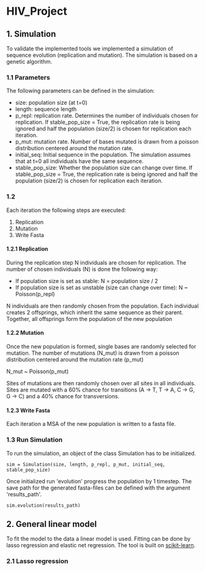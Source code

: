 # HIV_Project

## 1. Simulation
To validate the implemented tools we implemented a simulation of sequence evolution (replication and mutation). The 
simulation is based on a genetic algorithm.

### 1.1 Parameters
The following parameters can be defined in the simulation:

- size: population size (at t=0)
- length: sequence length 
- p_repl: replication rate. Determines the number of individuals chosen for replication. If stable_pop_size = True, the 
replication rate is being ignored and half the population (size/2) is chosen for replication each iteration.
- p_mut: mutation rate. Number of bases mutated is drawn from a poisson distribution centered around the mutation rate.
- initial_seq: Initial sequence in the population. The simulation assumes that at t=0 all individuals have the same sequence.
- stable_pop_size: Whether the population size can change over time. If stable_pop_size = True, the replication rate is 
being ignored and half the population (size/2) is chosen for replication each iteration.

### 1.2
Each iteration the following steps are executed:
1) Replication
2) Mutation 
3) Write Fasta

#### 1.2.1 Replication
During the replication step N individuals are chosen for replication.
The number of chosen individuals (N) is done the following way:

- If population size is set as stable:
  N = population size / 2
- If population size is set as unstable (size can change over time):
  N ~ Poisson(p_repl)

N individuals are then randomly chosen from the population. Each individual creates 2 offsprings, which inherit the same sequence as their parent.
Together, all offsprings form the population of the new population

#### 1.2.2 Mutation
Once the new population is formed, single bases are randomly selected for mutation.
The number of mutations (N_mut) is drawn from a poisson distribution centered around the mutation rate (p_mut)

N_mut ~ Poisson(p_mut)

Sites of mutations are then randomly chosen over all sites in all individuals.
Sites are mutated with a 60% chance for transitions (A -> T, T -> A, C -> G, G -> C) and a 40% chance for transversions.

#### 1.2.3 Write Fasta
Each iteration a MSA of the new population is written to a fasta file. 

### 1.3 Run Simulation
To run the simulation, an object of the class Simulation has to be initialized.

`sim = Simulation(size, length, p_repl, p_mut, initial_seq, stable_pop_size)`

Once initialized run 'evolution' progress the population by 1 timestep. The save path for the generated fasta-files can be defined with the argument 'results_path'.

`sim.evolution(results_path)`

## 2. General linear model
To fit the model to the data a linear model is used. Fitting can be done by lasso regression and elastic net regression.
The tool is built on [scikit-learn](https://scikit-learn.org/stable/modules/linear_model.html).

### 2.1 Lasso regression
